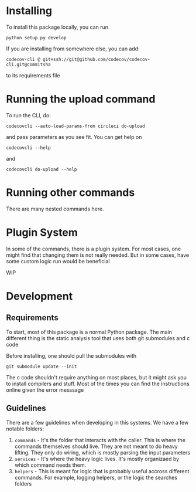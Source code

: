 # Installing

To install this package locally, you can run

`python setup.py develop`

If you are installing from somewhere else, you can add:

```
codecov-cli @ git+ssh://git@github.com/codecov/codecov-cli.git@commitsha
```

to its requirements file

# Running the upload command

To run the CLI, do:

```
codecovcli --auto-load-params-from circleci do-upload
```

and pass parameters as you see fit. You can get help on

```
codecovcli --help
```

and

```
codecovcli do-upload --help
```

# Running other commands

There are many nested commands here.

# Plugin System

In some of the commands, there is a plugin system. For most cases, one might find that changing them is not really needed. But in some cases, have some custom logic run would be beneficial

WIP

# Development

## Requirements

To start, most of this package is a normal Python package. The main different thing is the static analysis tool that uses both git submodules and c code

Before installing, one should pull the submodules with

```
git submodule update --init
```

The c code shouldn't require anything on most places, but it might ask you to install compilers and stuff. Most of the times you can find the instructions online given the error messsage

## Guidelines

There are a few guidelines when developing in this systems. We have a few notable folders:

1. `commands` - It's the folder that interacts with the caller. This is where the commands themselves should live. They are not meant to do heavy lifting. They only do wiring, which is mostly parsing the input parameters
2. `services` - It's where the heavy logic lives. It's mostly organizaed by which command needs them.
3. `helpers` - This is meant for logic that is probably useful accross different commands. For example, logging helpers, or the logic the searches folders